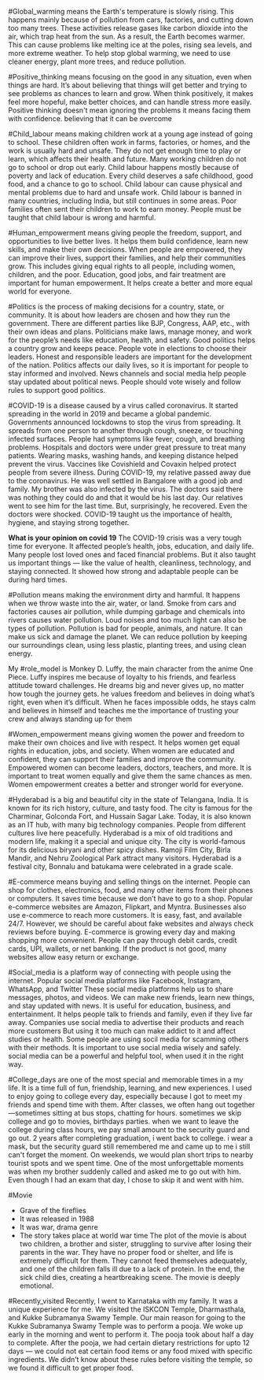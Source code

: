 
#Global_warming means the Earth's temperature is slowly rising. This happens mainly because of pollution from cars, factories, and cutting down too many trees. These activities release gases like carbon dioxide into the air, which trap heat from the sun. As a result, the Earth becomes warmer. This can cause problems like melting ice at the poles, rising sea levels, and more extreme weather. To help stop global warming, we need to use cleaner energy, plant more trees, and reduce pollution.

#Positive_thinking means focusing on the good in any situation, even when things are hard. It’s about believing that things will get better and trying to see problems as chances to learn and grow. When think positively, it makes feel more hopeful, make better choices, and can handle stress more easily.
Positive thinking doesn't mean ignoring the problems it means facing them with confidence. believing that it can be overcome

#Child_labour means making children work at a young age instead of going to school. These children often work in farms, factories, or homes, and the work is usually hard and unsafe.
They do not get enough time to play or learn, which affects their health and future. Many working children do not go to school or drop out early.
Child labour happens mostly because of poverty and lack of education.
Every child deserves a safe childhood, good food, and a chance to go to school. Child labour can cause physical and mental problems due to hard and unsafe work.
Child labour is banned in many countries, including India, but still continues in some areas. Poor families often sent their children to work to earn money.
People must be taught that child labour is wrong and harmful.

#Human_empowerment means giving people the freedom, support, and opportunities to live better lives. It helps them build confidence, learn new skills, and make their own decisions. When people are empowered, they can improve their lives, support their families, and help their communities grow. This includes giving equal rights to all people, including women, children, and the poor. Education, good jobs, and fair treatment are important for human empowerment. It helps create a better and more equal world for everyone.

#Politics is the process of making decisions for a country, state, or community. It is about how leaders are chosen and how they run the government. There are different parties like BJP, Congress, AAP, etc., with their own ideas and plans. Politicians make laws, manage money, and work for the people’s needs like education, health, and safety. Good politics helps a country grow and keeps peace. People vote in elections to choose their leaders. Honest and responsible leaders are important for the development of the nation. Politics affects our daily lives, so it is important for people to stay informed and involved. News channels and social media help people stay updated about political news. People should vote wisely and follow rules to support good politics.

#COVID-19 is a disease caused by a virus called coronavirus. It started spreading in the world in 2019 and became a global pandemic. Governments announced lockdowns to stop the virus from spreading. It spreads from one person to another through cough, sneeze, or touching infected surfaces. People had symptoms like fever, cough, and breathing problems. Hospitals and doctors were under great pressure to treat many patients.  Wearing masks, washing hands, and keeping distance helped prevent the virus. Vaccines like Covishield and Covaxin helped protect people from severe illness. During COVID-19, my relative passed away due to the coronavirus. He was well settled in Bangalore with a good job and family. My brother was also infected by the virus. The doctors said there was nothing they could do and that it would be his last day. Our relatives went to see him for the last time. But, surprisingly, he recovered. Even the doctors were shocked. COVID-19 taught us the importance of health, hygiene, and staying strong together.

**What is your opinion on covid 19**
The COVID-19 crisis was a very tough time for everyone. It affected people’s health, jobs, education, and daily life. Many people lost loved ones and faced financial problems. But it also taught us important things — like the value of health, cleanliness, technology, and staying connected. It showed how strong and adaptable people can be during hard times.

#Pollution means making the environment dirty and harmful. It happens when we throw waste into the air, water, or land. Smoke from cars and factories causes air pollution, while dumping garbage and chemicals into rivers causes water pollution. Loud noises and too much light can also be types of pollution. Pollution is bad for people, animals, and nature. It can make us sick and damage the planet. We can reduce pollution by keeping our surroundings clean, using less plastic, planting trees, and using clean energy.

My #role_model is Monkey D. Luffy, the main character from the anime One Piece. Luffy inspires me because of loyalty to his friends, and fearless attitude toward challenges. He dreams big and never gives up, no matter how tough the journey gets. he values freedom and believes in doing what’s right, even when it’s difficult. When he faces impossible odds, he stays calm and believes in himself and teaches me the importance of trusting your crew and always standing up for them

#Women_empowerment means giving women the power and freedom to make their own choices and live with respect. It helps women get equal rights in education, jobs, and society. When women are educated and confident, they can support their families and improve the community. Empowered women can become leaders, doctors, teachers, and more. It is important to treat women equally and give them the same chances as men. Women empowerment creates a better and stronger world for everyone.

#Hyderabad is a big and beautiful city in the state of Telangana, India. It is known for its rich history, culture, and tasty food. The city is famous for the Charminar, Golconda Fort, and Hussain Sagar Lake. Today, it is also known as an IT hub, with many big technology companies. People from different cultures live here peacefully. Hyderabad is a mix of old traditions and modern life, making it a special and unique city.
The city is world-famous for its delicious biryani and other spicy dishes.
Ramoji Film City, Birla Mandir, and Nehru Zoological Park attract many visitors.
Hyderabad is a festival city, Bonnalu and batukama were celebrated in a grade scale.

#E-commerce means buying and selling things on the internet. People can shop for clothes, electronics, food, and many other items from their phones or computers. It saves time because we don’t have to go to a shop. Popular e-commerce websites are Amazon, Flipkart, and Myntra. Businesses also use e-commerce to reach more customers. It is easy, fast, and available 24/7. However, we should be careful about fake websites and always check reviews before buying.
E-commerce is growing every day and making shopping more convenient. People can pay through debit cards, credit cards, UPI, wallets, or net banking. If the product is not good, many websites allow easy return or exchange.

#Social_media is a platform way of connecting with people using the internet. Popular social media platforms like Facebook, Instagram, WhatsApp, and Twitter These social media platforms help us to share messages, photos, and videos.
We can make new friends, learn new things, and stay updated with news. It is useful for education, business, and entertainment.
It helps people talk to friends and family, even if they live far away.
Companies use social media to advertise their products and reach more customers But using it too much can make addict to it and affect studies or health.
Some people are using socil media for scamming others with their methods. It is important to use social media wisely and safely.
social media can be a powerful and helpful tool, when used it in the right way.

#College_days are one of the most special and memorable times in a my life. It is a time full of fun, friendship, learning, and new experiences.
I used to enjoy going to college every day, especially because I got to meet my friends and spend time with them.
After classes, we often hang out together—sometimes sitting at bus stops, chatting for hours. sometimes we skip college and go to movies, birthdays parties.
when we want to leave the college during class hours, we pay small amount to the security guard and go out.
2 years after completing graduation, i went back to college. i wear a mask,
but the security guard still remembered me and came up to me i still can't forget the moment. On weekends, we would plan short trips to nearby tourist spots and we spent time.
One of the most unforgettable moments was when my brother suddenly called and asked me to go out with him.
Even though I had an exam that day, I chose to skip it and went with him.

#Movie
- Grave of the fireflies
- It was released in 1988
- It was war, drama genre 
- The story takes place at world war time
The plot of the movie is about two children, a brother and sister, struggling to survive after losing their parents in the war. They have no proper food or shelter, and life is extremely difficult for them. They cannot feed themselves adequately, and one of the children falls ill due to a lack of protein. In the end, the sick child dies, creating a heartbreaking scene. The movie is deeply emotional.

#Recently_visited
Recently, I went to Karnataka with my family. It was a unique experience for me. We visited the ISKCON Temple, Dharmasthala, and Kukke Subramanya Swamy Temple. Our main reason for going to the Kukke Subramanya Swamy Temple was to perform a pooja. We woke up early in the morning and went to perform it. The pooja took about half a day to complete. After the pooja, we had certain dietary restrictions for upto 12 days — we could not eat certain food items or any food mixed with specific ingredients. We didn’t know about these rules before visiting the temple, so we found it difficult to get proper food.